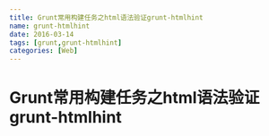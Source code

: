 ```yaml
---
title: Grunt常用构建任务之html语法验证grunt-htmlhint
name: grunt-htmlhint
date: 2016-03-14
tags: [grunt,grunt-htmlhint]
categories: [Web]
---
```


# Grunt常用构建任务之html语法验证grunt-htmlhint